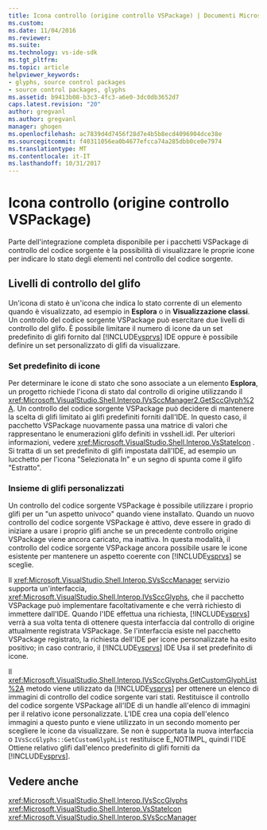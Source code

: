 ```yaml
---
title: Icona controllo (origine controllo VSPackage) | Documenti Microsoft
ms.custom: 
ms.date: 11/04/2016
ms.reviewer: 
ms.suite: 
ms.technology: vs-ide-sdk
ms.tgt_pltfrm: 
ms.topic: article
helpviewer_keywords:
- glyphs, source control packages
- source control packages, glyphs
ms.assetid: b9413b08-b3c3-4fc3-a6e0-3dc0db3652d7
caps.latest.revision: "20"
author: gregvanl
ms.author: gregvanl
manager: ghogen
ms.openlocfilehash: ac7839d4d7456f28d7e4b5b8ecd4096904dce38e
ms.sourcegitcommit: f40311056ea0b4677efcca74a285dbb0ce0e7974
ms.translationtype: MT
ms.contentlocale: it-IT
ms.lasthandoff: 10/31/2017
---
```

# <a name="glyph-control-source-control-vspackage"></a>Icona controllo (origine controllo VSPackage)
Parte dell'integrazione completa disponibile per i pacchetti VSPackage di controllo del codice sorgente è la possibilità di visualizzare le proprie icone per indicare lo stato degli elementi nel controllo del codice sorgente.  
  
## <a name="levels-of-glyph-control"></a>Livelli di controllo del glifo  
 Un'icona di stato è un'icona che indica lo stato corrente di un elemento quando è visualizzato, ad esempio in **Esplora** o in **Visualizzazione classi**. Un controllo del codice sorgente VSPackage può esercitare due livelli di controllo del glifo. È possibile limitare il numero di icone da un set predefinito di glifi fornito dal [!INCLUDE[vsprvs](../../code-quality/includes/vsprvs_md.md)] IDE oppure è possibile definire un set personalizzato di glifi da visualizzare.  
  
### <a name="default-set-of-glyphs"></a>Set predefinito di icone  
 Per determinare le icone di stato che sono associate a un elemento **Esplora**, un progetto richiede l'icona di stato dal controllo di origine utilizzando il <xref:Microsoft.VisualStudio.Shell.Interop.IVsSccManager2.GetSccGlyph%2A>. Un controllo del codice sorgente VSPackage può decidere di mantenere la scelta di glifi limitato ai glifi predefiniti forniti dall'IDE. In questo caso, il pacchetto VSPackage nuovamente passa una matrice di valori che rappresentano le enumerazioni glifo definiti in vsshell.idl. Per ulteriori informazioni, vedere <xref:Microsoft.VisualStudio.Shell.Interop.VsStateIcon> . Si tratta di un set predefinito di glifi impostata dall'IDE, ad esempio un lucchetto per l'icona "Selezionata In" e un segno di spunta come il glifo "Estratto".  
  
### <a name="custom-set-of-glyphs"></a>Insieme di glifi personalizzati  
 Un controllo del codice sorgente VSPackage è possibile utilizzare i proprio glifi per un "un aspetto univoco" quando viene installato. Quando un nuovo controllo del codice sorgente VSPackage è attivo, deve essere in grado di iniziare a usare i proprio glifi anche se un precedente controllo origine VSPackage viene ancora caricato, ma inattiva. In questa modalità, il controllo del codice sorgente VSPackage ancora possibile usare le icone esistente per mantenere un aspetto coerente con [!INCLUDE[vsprvs](../../code-quality/includes/vsprvs_md.md)] se sceglie.  
  
 Il <xref:Microsoft.VisualStudio.Shell.Interop.SVsSccManager> servizio supporta un'interfaccia, <xref:Microsoft.VisualStudio.Shell.Interop.IVsSccGlyphs>, che il pacchetto VSPackage può implementare facoltativamente e che verrà richiesto di immettere dall'IDE. Quando l'IDE effettua una richiesta, [!INCLUDE[vsprvs](../../code-quality/includes/vsprvs_md.md)] verrà a sua volta tenta di ottenere questa interfaccia dal controllo di origine attualmente registrata VSPackage. Se l'interfaccia esiste nel pacchetto VSPackage registrato, la richiesta dell'IDE per icone personalizzate ha esito positivo; in caso contrario, il [!INCLUDE[vsprvs](../../code-quality/includes/vsprvs_md.md)] IDE Usa il set predefinito di icone.  
  
 Il <xref:Microsoft.VisualStudio.Shell.Interop.IVsSccGlyphs.GetCustomGlyphList%2A> metodo viene utilizzato da [!INCLUDE[vsprvs](../../code-quality/includes/vsprvs_md.md)] per ottenere un elenco di immagini di controllo del codice sorgente vari stati. Restituisce il controllo del codice sorgente VSPackage all'IDE di un handle all'elenco di immagini per il relativo icone personalizzate. L'IDE crea una copia dell'elenco immagini a questo punto e viene utilizzato in un secondo momento per scegliere le icone da visualizzare. Se non è supportata la nuova interfaccia o `IVsSccGlyphs::GetCustomGlyphList` restituisce E_NOTIMPL, quindi l'IDE Ottiene relativo glifi dall'elenco predefinito di glifi forniti da [!INCLUDE[vsprvs](../../code-quality/includes/vsprvs_md.md)].  
  
## <a name="see-also"></a>Vedere anche  
 <xref:Microsoft.VisualStudio.Shell.Interop.IVsSccGlyphs>   
 <xref:Microsoft.VisualStudio.Shell.Interop.VsStateIcon>   
 <xref:Microsoft.VisualStudio.Shell.Interop.SVsSccManager>